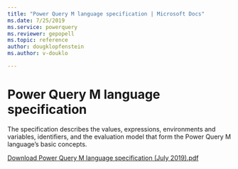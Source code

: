 ```yaml
---
title: "Power Query M language specification | Microsoft Docs"
ms.date: 7/25/2019
ms.service: powerquery
ms.reviewer: gepopell
ms.topic: reference
author: dougklopfenstein
ms.author: v-douklo

---
```

# Power Query M language specification

The specification describes the values, expressions, environments and variables, identifiers, and the evaluation model that form the Power Query M language’s basic concepts. 

[Download Power Query M language specification (July 2019).pdf](https://download.microsoft.com/download/8/1/A/81A62C9B-04D5-4B6D-B162-D28E4D848552/Power%20Query%20M%20Formula%20Language%20Specification%20(July%202019).pdf)



